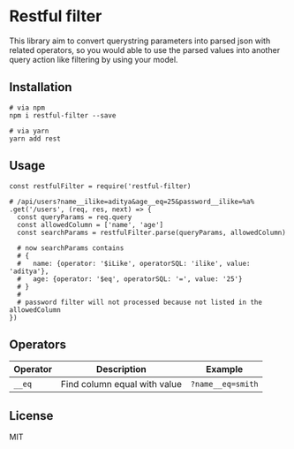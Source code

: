 # Restful filter

This library aim to convert querystring parameters into parsed json with related operators, 
so you would able to use the parsed values into another query action like filtering by using your model.

## Installation

    # via npm
    npm i restful-filter --save

    # via yarn
    yarn add rest

## Usage

    const restfulFilter = require('restful-filter)

    # /api/users?name__ilike=aditya&age__eq=25&password__ilike=%a%
    .get('/users', (req, res, next) => {
      const queryParams = req.query
      const allowedColumn = ['name', 'age']
      const searchParams = restfulFilter.parse(queryParams, allowedColumn)

      # now searchParams contains
      # {
      #   name: {operator: '$iLike', operatorSQL: 'ilike', value: 'aditya'},
      #   age: {operator: '$eq', operatorSQL: '=', value: '25'}
      # }
      #
      # password filter will not processed because not listed in the allowedColumn
    })

## Operators

  Operator | Description | Example
  --- | --- | ---
  `__eq` | Find column equal with value | `?name__eq=smith`

## License
MIT
